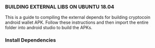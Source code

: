 ### BUILDING EXTERNAL LIBS ON UBUNTU 18.04 ###
This is a guide to compiling the external depends for building cryptocoin android wallet APK. Follow these instructions and then import the entire folder into android studio to build the APKs.

### Install Dependencies ###

